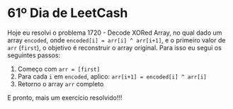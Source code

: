 # 61º Dia de LeetCash

Hoje eu resolvi o problema 1720 - Decode XORed Array, no qual dado um array `encoded`, onde `encoded[i] = arr[i] ^ arr[i+1]`, e o primeiro valor de `arr` (`first`), o objetivo é reconstruir o array original. Para isso eu segui os seguintes passos:

1. Começo com `arr = [first]`
2. Para cada `i` em `encoded`, aplico: `arr[i+1] = encoded[i] ^ arr[i]`
3. Retorno o array `arr` completo

E pronto, mais um exercício resolvido!!!